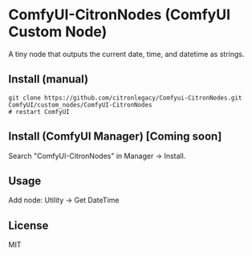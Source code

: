 

# ComfyUI-CitronNodes (ComfyUI Custom Node)

A tiny node that outputs the current date, time, and datetime as strings.

## Install (manual)
```
git clone https://github.com/citronlegacy/Comfyui-CitronNodes.git ComfyUI/custom_nodes/ComfyUI-CitronNodes
# restart ComfyUI
```

## Install (ComfyUI Manager) [Coming soon]
Search "ComfyUI-CitronNodes" in Manager → Install.

## Usage
Add node: Utility → Get DateTime

## License
MIT
